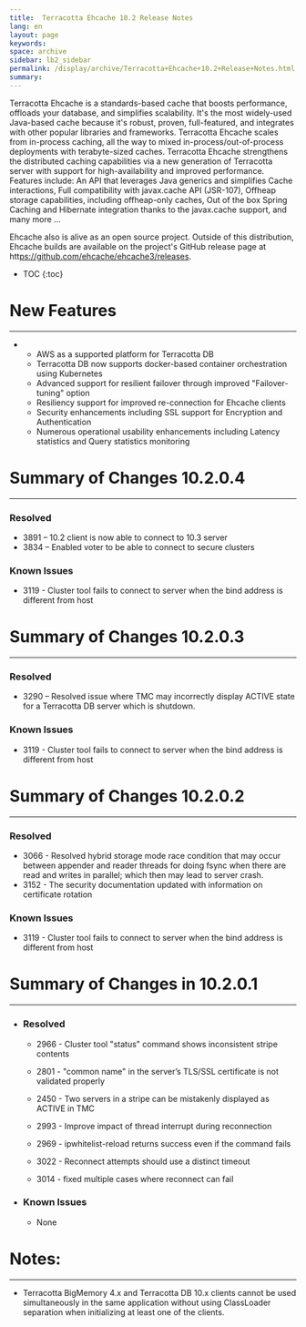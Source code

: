 ```yaml
---
title:  Terracotta Ehcache 10.2 Release Notes  
lang: en
layout: page
keywords:
space: archive
sidebar: lb2_sidebar
permalink: /display/archive/Terracotta+Ehcache+10.2+Release+Notes.html
summary:
---
```


Terracotta Ehcache is a standards-based cache that boosts performance, offloads your database, and simplifies scalability. It's the most widely-used Java-based cache because it's robust, proven, full-featured, and integrates with other popular libraries and frameworks. Terracotta Ehcache scales from in-process caching, all the way to mixed in-process/out-of-process deployments with terabyte-sized caches. Terracotta Ehcache strengthens the distributed caching capabilities via a new generation of Terracotta server with support for high-availability and improved performance. Features include: An API that leverages Java generics and simplifies Cache interactions, Full compatibility with javax.cache API (JSR-107), Offheap storage capabilities, including offheap-only caches, Out of the box Spring Caching and Hibernate integration thanks to the javax.cache support, and many more ...

Ehcache also is alive as an open source project. Outside of this distribution, Ehcache builds are available on the project's GitHub release page at htt[ps://github.com/ehcache/ehcache3/releases](ps://github.com/ehcache/ehcache3/releases).


* TOC
{:toc}

# New Features
------------

*   *   AWS as a supported platform for Terracotta DB
    *   Terracotta DB now supports docker-based container orchestration using Kubernetes
    *   Advanced support for resilient failover through improved "Failover-tuning" option
    *   Resiliency support for improved re-connection for Ehcache clients
    *   Security enhancements including SSL support for Encryption and Authentication
    *   Numerous operational usability enhancements including Latency statistics and Query statistics monitoring

# Summary of Changes 10.2.0.4
---------------------------

### Resolved[](https://itrac.eur.ad.sag/browse/TDB-3891)

*   3891 – 10.2 client is now able to connect to 10.3 server
*   3834 – Enabled voter to be able to connect to secure clusters

### Known Issues

*   3119 - Cluster tool fails to connect to server when the bind address is different from host

# Summary of Changes 10.2.0.3
---------------------------

### Resolved

*   3290 – Resolved issue where TMC may incorrectly display ACTIVE state for a Terracotta DB server which is shutdown.

### Known Issues

*   3119 - Cluster tool fails to connect to server when the bind address is different from host

# Summary of Changes 10.2.0.2
---------------------------

### Resolved

*   3066 - Resolved hybrid storage mode race condition that may occur between appender and reader threads for doing fsync when there are read and writes in parallel; which then may lead to server crash.
*   3152 - The security documentation updated with information on certificate rotation

### Known Issues

*   3119 - Cluster tool fails to connect to server when the bind address is different from host

# Summary of Changes in 10.2.0.1
------------------------------

*   ### Resolved
    
    *   2966 - Cluster tool "status" command shows inconsistent stripe contents
        
    *   2801 - "common name" in the server’s TLS/SSL certificate is not validated properly
        
    *   2450 - Two servers in a stripe can be mistakenly displayed as ACTIVE in TMC
        
    *   2993 - Improve impact of thread interrupt during reconnection
        
    *   2969 - ipwhitelist-reload returns success even if the command fails
        
    *   3022 - Reconnect attempts should use a distinct timeout
        
    *   3014 - fixed multiple cases where reconnect can fail
        
*   ### Known Issues
    
    *   None

# Notes:
------

*   Terracotta BigMemory 4.x and Terracotta DB 10.x clients cannot be used simultaneously in the same application without using ClassLoader separation when initializing at least one of the clients.


